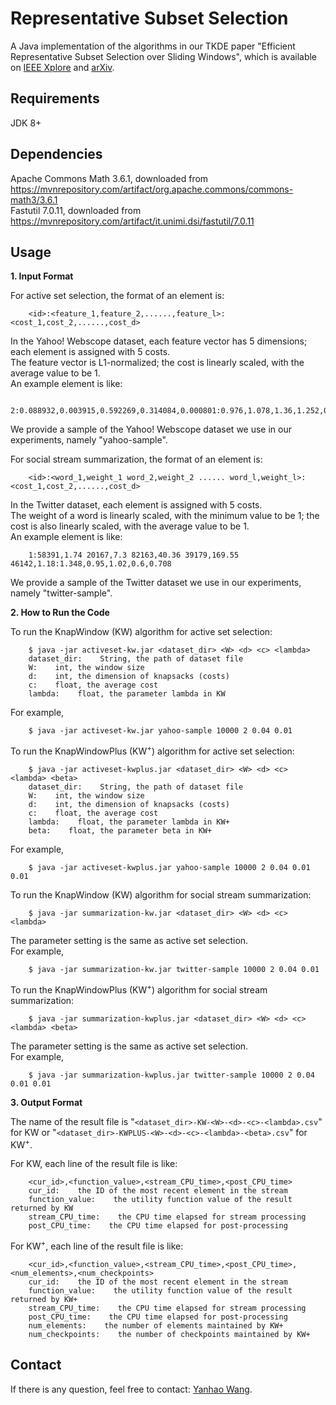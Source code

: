 # Representative Subset Selection ##
A Java implementation of the algorithms in our TKDE paper "Efficient Representative Subset Selection over Sliding Windows", which is available on [IEEE Xplore](https://ieeexplore.ieee.org/document/8410031/) and [arXiv](https://arxiv.org/abs/1706.04764).

## Requirements ##
JDK 8+

## Dependencies ##
Apache Commons Math 3.6.1, downloaded from <https://mvnrepository.com/artifact/org.apache.commons/commons-math3/3.6.1>   
Fastutil 7.0.11, downloaded from <https://mvnrepository.com/artifact/it.unimi.dsi/fastutil/7.0.11>

## Usage ##

**1. Input Format**

For active set selection, the format of an element is:   
```
    <id>:<feature_1,feature_2,......,feature_l>:<cost_1,cost_2,......,cost_d>   
```
In the Yahoo! Webscope dataset, each feature vector has 5 dimensions; each element is assigned with 5 costs.   
The feature vector is L1-normalized; the cost is linearly scaled, with the average value to be 1.   
An example element is like:   
```
    2:0.088932,0.003915,0.592269,0.314084,0.000801:0.976,1.078,1.36,1.252,0.472   
```
We provide a sample of the Yahoo! Webscope dataset we use in our experiments, namely "yahoo-sample".   
   
For social stream summarization, the format of an element is:   
```
    <id>:<word_1,weight_1 word_2,weight_2 ...... word_l,weight_l>:<cost_1,cost_2,......,cost_d>   
```
In the Twitter dataset, each element is assigned with 5 costs.   
The weight of a word is linearly scaled, with the minimum value to be 1; the cost is also linearly scaled, with the average value to be 1.   
An example element is like:   
```
    1:58391,1.74 20167,7.3 82163,40.36 39179,169.55 46142,1.18:1.348,0.95,1.02,0.6,0.708   
```
We provide a sample of the Twitter dataset we use in our experiments, namely "twitter-sample".   

**2. How to Run the Code**

To run the KnapWindow (KW) algorithm for active set selection:   
```
    $ java -jar activeset-kw.jar <dataset_dir> <W> <d> <c> <lambda>   
    dataset_dir:    String, the path of dataset file   
    W:    int, the window size   
    d:    int, the dimension of knapsacks (costs)   
    c:    float, the average cost   
    lambda:    float, the parameter lambda in KW   
```
For example,  
``` 
    $ java -jar activeset-kw.jar yahoo-sample 10000 2 0.04 0.01   
```
   
To run the KnapWindowPlus (KW<sup>+</sup>) algorithm for active set selection:   
```
    $ java -jar activeset-kwplus.jar <dataset_dir> <W> <d> <c> <lambda> <beta>   
    dataset_dir:    String, the path of dataset file   
    W:    int, the window size   
    d:    int, the dimension of knapsacks (costs)   
    c:    float, the average cost   
    lambda:    float, the parameter lambda in KW+   
    beta:    float, the parameter beta in KW+   
```
For example,  
``` 
    $ java -jar activeset-kwplus.jar yahoo-sample 10000 2 0.04 0.01 0.01   
```
   
To run the KnapWindow (KW) algorithm for social stream summarization:   
```
    $ java -jar summarization-kw.jar <dataset_dir> <W> <d> <c> <lambda>   
```
   
The parameter setting is the same as active set selection.   
For example,   
```
    $ java -jar summarization-kw.jar twitter-sample 10000 2 0.04 0.01   
```
   
To run the KnapWindowPlus (KW<sup>+</sup>) algorithm for social stream summarization:   
```
    $ java -jar summarization-kwplus.jar <dataset_dir> <W> <d> <c> <lambda> <beta>   
```
   
The parameter setting is the same as active set selection.   
For example,   
```
    $ java -jar summarization-kwplus.jar twitter-sample 10000 2 0.04 0.01 0.01   
```

**3. Output Format**

The name of the result file is "`<dataset_dir>-KW-<W>-<d>-<c>-<lambda>.csv`" for KW or "`<dataset_dir>-KWPLUS-<W>-<d>-<c>-<lambda>-<beta>.csv`" for KW<sup>+</sup>.   
   
For KW, each line of the result file is like:   
```
    <cur_id>,<function_value>,<stream_CPU_time>,<post_CPU_time>   
    cur_id:    the ID of the most recent element in the stream   
    function_value:    the utility function value of the result returned by KW   
    stream_CPU_time:    the CPU time elapsed for stream processing   
    post_CPU_time:    the CPU time elapsed for post-processing   
```
   
For KW<sup>+</sup>, each line of the result file is like:   
```
    <cur_id>,<function_value>,<stream_CPU_time>,<post_CPU_time>,<num_elements>,<num_checkpoints>   
    cur_id:    the ID of the most recent element in the stream   
    function_value:    the utility function value of the result returned by KW+   
    stream_CPU_time:    the CPU time elapsed for stream processing   
    post_CPU_time:    the CPU time elapsed for post-processing   
    num_elements:    the number of elements maintained by KW+   
    num_checkpoints:    the number of checkpoints maintained by KW+   
```

## Contact ##
If there is any question, feel free to contact: [Yanhao Wang](mailto:yanhao90@comp.nus.edu.sg).